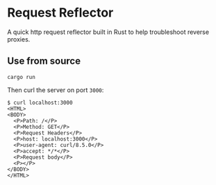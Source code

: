 # Request Reflector

A quick http request reflector built in Rust to help troubleshoot reverse proxies.

## Use from source

```
cargo run
```

Then curl the server on port `3000`:

```
$ curl localhost:3000
<HTML>
<BODY>
  <P>Path: /</P>
  <P>Method: GET</P>
  <P>Request Headers</P>
  <P>host: localhost:3000</P>
  <P>user-agent: curl/8.5.0</P>
  <P>accept: */*</P>
  <P>Request body</P>
  <P></P>
</BODY>
</HTML>
```
